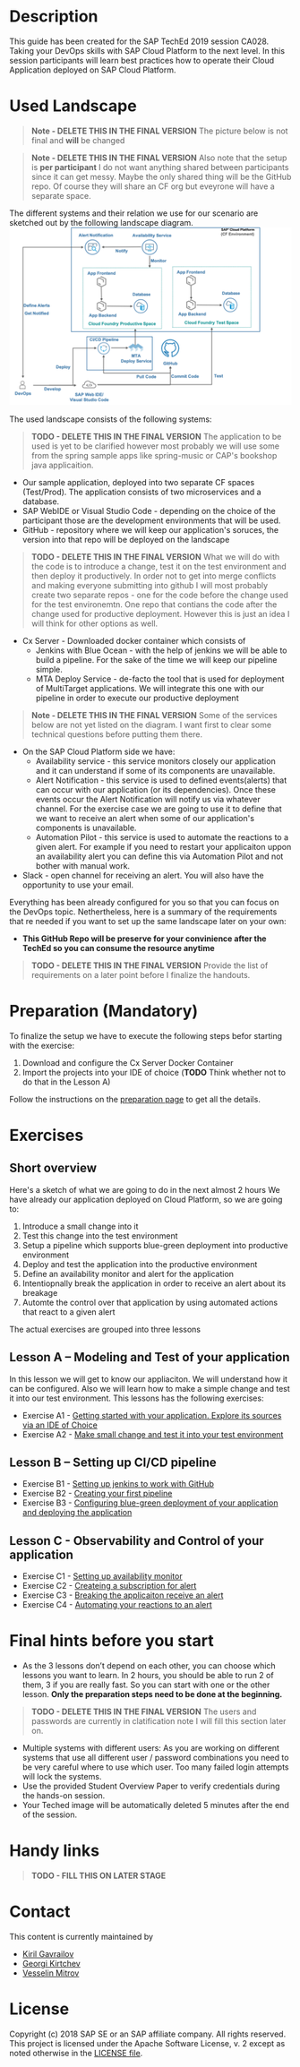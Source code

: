 # Description
This guide has been created for the SAP TechEd 2019 session CA028. Taking your DevOps skills with SAP Cloud Platform to the next level.
In this session participants will learn best practices how to operate their Cloud Application deployed on SAP Cloud Platform.

# Used Landscape 
> **Note - DELETE THIS IN THE FINAL VERSION** The picture below is not final and **will** be changed

> **Note - DELETE THIS IN THE FINAL VERSION** Also note that the setup is **per participant** I do not want anything shared between participants since it can get messy. Maybe the only shared thing will be the GitHub repo. Of course they will share an CF org but eveyrone will have a separate space.

The different systems and their relation we use for our scenario are sketched out by the following landscape diagram.
![System Setup](images/system_setup.png)

The used landscape consists of the following systems:
> **TODO - DELETE THIS IN THE FINAL VERSION** The application to be used is yet to be clarified however most probably we will use some from the spring sample apps like spring-music or CAP's bookshop java applicaition.

* Our sample application, deployed into two separate CF spaces (Test/Prod). The application consists of two microservices and a database.
* SAP WebIDE or Visual Studio Code - depending on the choice of the participant those are the development environments that will be used.
* GitHub - repository where we will keep our application's soruces, the version into that repo will be deployed on the landscape
> **TODO - DELETE THIS IN THE FINAL VERSION** What we will do with the code is to introduce a change, test it on the test environment and then deploy it productively. In order not to get into merge conflicts and making everyone submitting into github I will most probably create two separate repos - one for the code before the change used for the test environemtn. One repo that contians the code after the change used for productive deployment. However this is just an idea I will think for other options as well.

* Cx Server - Downloaded docker container which consists of
    * Jenkins with Blue Ocean - with the help of jenkins we will be able to build a pipeline. For the sake of the time we will keep our pipeline simple.
    * MTA Deploy Service - de-facto the tool that is used for deployment of MultiTarget applications. We will integrate this one with our pipeline in order to execute our productive deployment

> **Note - DELETE THIS IN THE FINAL VERSION** Some of the services below are not yet listed on the diagram. I want first to clear some technical questions before putting them there.

* On the SAP Cloud Platform side we have:
    * Availability service - this service monitors closely our application and it can understand if some of its components are unavailable. 
    * Alert Notification - this service is used to defined events(alerts) that can occur with our application (or its dependencies). Once these events occur the Alert Notification will notify us via whatever channel. For the exercise case we are going to use it to define that we want to receive an alert when some of our application's components is unavailable.
    * Automation Pilot - this service is used to automate the reactions to a given alert. For example if you need to restart your applicaiton uppon an availability alert you can define this via Automation Pilot and not bother with manual work.
* Slack - open channel for receiving an alert. You will also have the opportunity to use your email.

Everything has been already configured for you so that you can focus on the DevOps topic. Nethertheless, here is a summary of the requirements that re needed if you want to set up the same landscape later on your own:

* **This GitHub Repo will be preserve for your convinience after the TechEd so you can consume the resource anytime**

> **TODO - DELETE THIS IN THE FINAL VERSION** Provide the list of requirements on a later point before I finalize the handouts.

# Preparation (Mandatory)
To finalize the setup we have to execute the following steps befor starting with the exercise:

1. Download and configure the Cx Server Docker Container
2. Import the projects into your IDE of choice (**TODO** Think whether not to do that in the Lesson A)

Follow the instructions on the [preparation page](prep/README.md) to get all the details. 

# Exercises

## Short overview
Here's a sketch of what we are going to do in the next almost 2 hours
We have already our application deployed on Cloud Platform, so we are going to:
1. Introduce a small change into it
2. Test this change into the test environment
3. Setup a pipeline which supports blue-green deployment into productive environment
4. Deploy and test the application into the productive environment
5. Define an availability monitor and alert for the application
6. Intentiopnally break the application in order to receive an alert about its breakage
7. Automte the control over that application by using automated actions that react to a given alert

The actual exercises are grouped into three lessons

## Lesson A – Modeling and Test of your application
In this lesson we will get to know our appliaciton. We will understand how it can be configured. Also we will learn how to make a simple change and test it into our test environment. This lessons has the following exercises:

* Exercise A1 - [Getting started with your application. Explore its sources via an IDE of Choice](exercises/A1/README.md)
* Exercise A2 - [Make small change and test it into your test environment](exercises/A1/README.md)

## Lesson B – Setting up CI/CD pipeline
* Exercise B1 - [Setting up jenkins to work with GitHub](exercises/B1/README.md)
* Exercise B2 - [Creating your first pipeline](exercises/B2/README.md)
* Exercise B3 - [Configuring blue-green deployment of your application and deploying the application](exercises/B3/README.md)

## Lesson C - Observability and Control of your application
* Exercise C1 - [Setting up availability monitor](exercises/C1/README.md)
* Exercise C2 - [Createing a subscription for alert](exercises/C2/README.md)
* Exercise C3 - [Breaking the applicaiton receive an alert](exercises/C3/README.md)
* Exercise C4 - [Automating your reactions to an alert](exercises/C4/README.md)

# Final hints before you start

* As the 3 lessons don’t depend on each other, you can choose which lessons you want to learn. In 2 hours, you should be able to run 2 of them, 3 if you are really fast. So you can start with one or the other lesson. **Only the preparation steps need to be done at the beginning.**

> **TODO - DELETE THIS IN THE FINAL VERSION** The users and passwords are currently in clatification note I will fill this section later on.

* Multiple systems with different users: As you are working on different systems that use all different user / password combinations you need to be very careful where to use which user. Too many failed login attempts will lock the systems. 
* Use the provided Student Overview Paper to verify credentials during the hands-on session.
* Your Teched image will be automatically deleted 5 minutes after the end of the session.

# Handy links
> **TODO - FILL THIS ON LATER STAGE**

# Contact
This content is currently maintained by 
* [Kiril Gavrailov](mailto:k.gavrailov@sap.com)
* [Georgi Kirtchev](mailto:georgi.kirtchev@sap.com)
* [Vesselin Mitrov](mailto:vesselin.mitrov@sap.com)

# License
Copyright (c) 2018 SAP SE or an SAP affiliate company. All rights reserved.
This project is licensed under the Apache Software License, v. 2 except as noted otherwise in the [LICENSE file](LICENSE.txt).